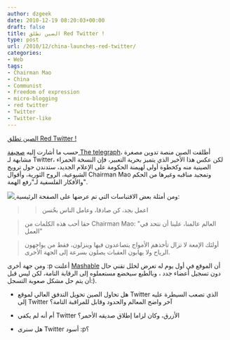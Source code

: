 ```yaml
---
author: dzgeek
date: 2010-12-19 08:20:03+00:00
draft: false
title: الصين تطلق Red Twitter !
type: post
url: /2010/12/china-launches-red-twitter/
categories:
- Web
tags:
- Chairman Mao
- China
- Communist
- Freedom of expression
- micro-blogging
- red twitter
- Twitter
- Twitter-like
---
```


[الصين تطلق Red Twitter !](http://www.it-scoop.com/2010/12/china-launches-red-twitter/)




حسب ما أشارت إليه [صحيفة The telegraph](http://www.telegraph.co.uk/news/worldnews/asia/china/8203593/China-launches-Red-Twitter.html)، أطلقت الصين منصة تدوين مصغرة مشابهة لـ Twitter، لكن عكس هذا الأخير الذي يتميز بحرية التعبير، فإن النسخة الحمراء الصينية منه وكخطوة أولى لهيمنة الحكومة على الإعلام الجديد، ستدندن حول ترويج الشيوعية، الروح الثورية، وأقوال Chairman Mao وتمجيد مناقبه  وغيرها من الحكم والأفكار الفلسفية لـ"رفع الهمة".




[![](http://www.it-scoop.com/wp-content/uploads/2010/12/s-TWITTER-large.jpg)
](http://www.it-scoop.com/2010/12/china-launches-red-twitter/)ومن أمثلة بعض الاقتباسات التي تم عرضها على الصفحة الرئيسية:





<blockquote>

> 
> اعمل بجد، كن صادقا، وعامل الناس بحُسن
> 
> 
</blockquote>




<blockquote>حقا أحب هذه الكلمات من Chairman Mao: "العالم عالمنا، علينا أن نتحد في العمل"</blockquote>




<blockquote>أولئك الإمعة لا تزال تأخذهم الأمواج يتصاعدون فيها وينزلون، فقط من يواجهون الرياح ولا يهابون العقبات يصلون بسرعة إلى الجهة الأخرى.</blockquote>


ومن جهة أخرى :p أعلنت [Mashable](http://mashable.com/2010/12/15/chinas-communist-twitter/) أن الموقع في أول يوم له تعرض لخلل تقني حال دون تسجيل أعضاء جدد ، وبالطبع سيخضع مستعملوه إلى الرقابة التامة، لكن ليس قبل أن يتم حل مشكل صعوبة التسجل:).

- هل تحاول الصين تحويل التدفق العالي لموقع Twitter الذي تصعب السيطرة عليه إلى Twitter آخر واضح المعالم والحدود وقابل للمراقبة التامة؟

- أم أنه لم يكفي Twitter الأزرق، وكان لزاما إطلاق صديقه الأحمر؟

- هل سنرى Twitter أسود :p؟
